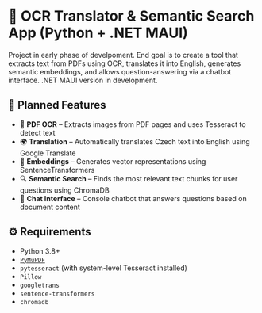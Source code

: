 # 📄 OCR Translator & Semantic Search App (Python + .NET MAUI)
Project in early phase of develpoment.
End goal is to create a tool that extracts text from PDFs using OCR, translates it into English, generates semantic embeddings, and allows question-answering via a chatbot interface. .NET MAUI version in development.

## 🧩 Planned Features

- 📑 **PDF OCR** – Extracts images from PDF pages and uses Tesseract to detect text
- 🌍 **Translation** – Automatically translates Czech text into English using Google Translate
- 🧠 **Embeddings** – Generates vector representations using SentenceTransformers
- 🔍 **Semantic Search** – Finds the most relevant text chunks for user questions using ChromaDB
- 🧵 **Chat Interface** – Console chatbot that answers questions based on document content

## ⚙️ Requirements

- Python 3.8+
- [`PyMuPDF`](https://pypi.org/project/PyMuPDF/)
- `pytesseract` (with system-level Tesseract installed)
- `Pillow`
- `googletrans`
- `sentence-transformers`
- `chromadb`
